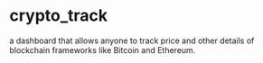 # crypto_track

a dashboard that allows anyone to track price and other details of blockchain frameworks like Bitcoin and Ethereum.
